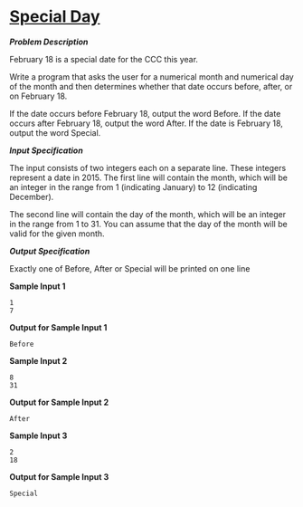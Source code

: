 # [Special Day](https://dmoj.ca/problem/ccc15j1)

***Problem Description***

February 18 is a special date for the CCC this year.

Write a program that asks the user for a numerical month and numerical day of the month and then
determines whether that date occurs before, after, or on February 18.

If the date occurs before February 18, output the word Before. If the date occurs after February
18, output the word After. If the date is February 18, output the word Special.

***Input Specification***

The input consists of two integers each on a separate line. These integers represent a date in 2015.
The first line will contain the month, which will be an integer in the range from 1 (indicating
January) to 12 (indicating December).

The second line will contain the day of the month, which will be an integer in the range from 1 to 31. You can assume that the day of the month will be valid for the given month.

***Output Specification***

Exactly one of Before, After or Special will be printed on one line

**Sample Input 1**

```
1
7
```

**Output for Sample Input 1**

```
Before
```

**Sample Input 2**

```
8
31
```

**Output for Sample Input 2**

```
After
```

**Sample Input 3**

```
2
18
```

**Output for Sample Input 3**

```
Special
```